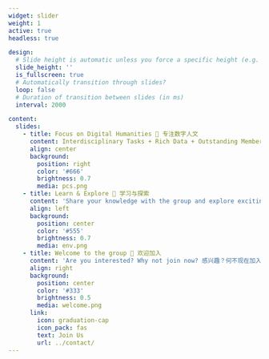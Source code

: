```yaml
---
widget: slider
weight: 1
active: true
headless: true

design:
  # Slide height is automatic unless you force a specific height (e.g. '400px')
  slide_height: ''
  is_fullscreen: true
  # Automatically transition through slides?
  loop: false
  # Duration of transition between slides (in ms)
  interval: 2000

content:
  slides:
    - title: Focus on Digital Humanities 🎨 专注数字人文
      content: Interdisciplinary Tasks + Rich Data + Outstanding Members = SongLory's Lab 学科交叉任务 + 丰富的数据资源 + 杰出的成员 = 本实验室
      align: center
      background:
        position: right
        color: '#666'
        brightness: 0.7
        media: pcs.png
    - title: Learn & Explore 📝 学习与探索
      content: 'Share your knowledge with the group and explore exciting new topics together! 与大家分享你的知识，一起探索令人振奋的新课题!'
      align: left
      background:
        position: center
        color: '#555'
        brightness: 0.7
        media: env.png
    - title: Welcome to the group 👋 欢迎加入
      content: 'Are you interested? Why not join now? 感兴趣？何不现在加入？'
      align: right
      background:
        position: center
        color: '#333'
        brightness: 0.5
        media: welcome.png
      link:
        icon: graduation-cap
        icon_pack: fas
        text: Join Us
        url: ../contact/
---
```

